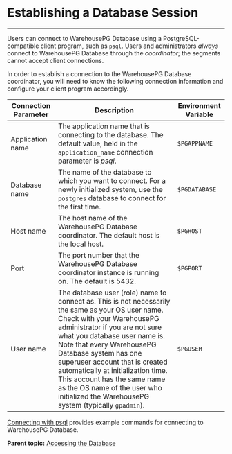 # Establishing a Database Session
---

Users can connect to WarehousePG Database using a PostgreSQL-compatible client program, such as `psql`. Users and administrators *always* connect to WarehousePG Database through the *coordinator*; the segments cannot accept client connections.

In order to establish a connection to the WarehousePG Database coordinator, you will need to know the following connection information and configure your client program accordingly.

|Connection Parameter|Description|Environment Variable|
|--------------------|-----------|--------------------|
|Application name|The application name that is connecting to the database. The default value, held in the `application_name` connection parameter is *psql*.|`$PGAPPNAME`|
|Database name|The name of the database to which you want to connect. For a newly initialized system, use the `postgres` database to connect for the first time.|`$PGDATABASE`|
|Host name|The host name of the WarehousePG Database coordinator. The default host is the local host.|`$PGHOST`|
|Port|The port number that the WarehousePG Database coordinator instance is running on. The default is 5432.|`$PGPORT`|
|User name|The database user \(role\) name to connect as. This is not necessarily the same as your OS user name. Check with your WarehousePG administrator if you are not sure what you database user name is. Note that every WarehousePG Database system has one superuser account that is created automatically at initialization time. This account has the same name as the OS name of the user who initialized the WarehousePG system \(typically `gpadmin`\).|`$PGUSER`|

[Connecting with psql](g-connecting-with-psql.html) provides example commands for connecting to WarehousePG Database.

**Parent topic:** [Accessing the Database](../../access_db/topics/g-accessing-the-database.html)

